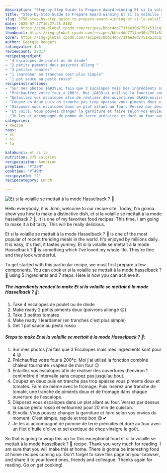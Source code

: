 ```yaml
---
description: "Step-by-Step Guide to Prepare Award-winning Et si la volaille se mettait à la mode Hasselback ? 🤔"
title: "Step-by-Step Guide to Prepare Award-winning Et si la volaille se mettait à la mode Hasselback ? 🤔"
slug: 3756-step-by-step-guide-to-prepare-award-winning-et-si-la-volaille-se-mettait-a-la-mode-hasselback
date: 2020-07-27T16:27:25.810Z
image: https://img-global.cpcdn.com/recipes/bbbc4dd771fae30d/751x532cq70/et-si-la-volaille-se-mettait-a-la-mode-hasselback-🤔-photo-principale-de-la-recette.jpg
thumbnail: https://img-global.cpcdn.com/recipes/bbbc4dd771fae30d/751x532cq70/et-si-la-volaille-se-mettait-a-la-mode-hasselback-🤔-photo-principale-de-la-recette.jpg
cover: https://img-global.cpcdn.com/recipes/bbbc4dd771fae30d/751x532cq70/et-si-la-volaille-se-mettait-a-la-mode-hasselback-🤔-photo-principale-de-la-recette.jpg
author: Georgia Rodgers
ratingvalue: 4.6
reviewcount: 39317
recipeingredient:
- "4 escalopes de poulet ou de dinde"
- "2 petits piments doux poivrons allong "
- "3 petites tomates"
- "1 leardamer en tranches cest plus simple"
- "1 pot sauce au pesto rosso"
recipeinstructions:
- "Sur mes photos j&#39;ai fais que 3 Escalopes mais mes ingrédients sont pour 4 😉"
- "Préchauffez votre four à 200°c. Moi j&#39;ai utilisé la fonction combiné chaleur tournante +vapeur de mon four 😉"
- "Entaillez vos escalopes afin de réaliser des ouvertures d&#39;environ 1 centimètre d’intervalle sans coupez pas jusqu’au bout."
- "Coupez en deux puis en tranche pas trop épaisse vous piments doux et tomates. Faire de même avec le fromage. Puis insérez une tranche de tomate, une tranche de piments doux et de fromage dans chaque ouverture de l&#39;escalope."
- "Disposez vous escalopes dans un plat allant au four. Versez par dessus la sauce pesto rosso et enfournez pour 20 min de cuisson."
- "Et voilà. Vous pouvez changer la garniture et faire selon vos envies du moment. C&#39;est simple, rapide et trop bon 😋 💕"
- "Je les ai accompagné de pomme de terre précuites et doré au four avec un filet d&#39;huile d&#39;olive et sel exotique de chez vinaigre le goût."
categories:
- Recipe
tags:
- et
- si
- la

katakunci: et si la 
nutrition: 275 calories
recipecuisine: American
preptime: "PT23M"
cooktime: "PT49M"
recipeyield: "2"
recipecategory: Lunch

---
```



![Et si la volaille se mettait à la mode Hasselback ? 🤔](https://img-global.cpcdn.com/recipes/bbbc4dd771fae30d/751x532cq70/et-si-la-volaille-se-mettait-a-la-mode-hasselback-🤔-photo-principale-de-la-recette.jpg)

Hello everybody, it is John, welcome to our recipe site. Today, I'm gonna show you how to make a distinctive dish, et si la volaille se mettait à la mode hasselback ? 🤔. It is one of my favorites food recipes. This time, I am going to make it a bit tasty. This will be really delicious.



Et si la volaille se mettait à la mode Hasselback ? 🤔 is one of the most popular of recent trending meals in the world. It's enjoyed by millions daily. It is easy, it's fast, it tastes yummy. Et si la volaille se mettait à la mode Hasselback ? 🤔 is something which I've loved my whole life. They're fine and they look wonderful.


To get started with this particular recipe, we must first prepare a few components. You can cook et si la volaille se mettait à la mode hasselback ? 🤔 using 5 ingredients and 7 steps. Here is how you can achieve it.

<!--inarticleads1-->

##### The ingredients needed to make Et si la volaille se mettait à la mode Hasselback ? 🤔:

1. Take 4 escalopes de poulet ou de dinde
1. Make ready 2 petits piments doux (poivrons allongé 😉)
1. Take 3 petites tomates
1. Make ready 1 leardamer (en tranches c&#39;est plus simple)
1. Get 1 pot sauce au pesto rosso




<!--inarticleads2-->

##### Steps to make Et si la volaille se mettait à la mode Hasselback ? 🤔:

1. Sur mes photos j&#39;ai fais que 3 Escalopes mais mes ingrédients sont pour 4 😉
1. Préchauffez votre four à 200°c. Moi j&#39;ai utilisé la fonction combiné chaleur tournante +vapeur de mon four 😉
1. Entaillez vos escalopes afin de réaliser des ouvertures d&#39;environ 1 centimètre d’intervalle sans coupez pas jusqu’au bout.
1. Coupez en deux puis en tranche pas trop épaisse vous piments doux et tomates. Faire de même avec le fromage. Puis insérez une tranche de tomate, une tranche de piments doux et de fromage dans chaque ouverture de l&#39;escalope.
1. Disposez vous escalopes dans un plat allant au four. Versez par dessus la sauce pesto rosso et enfournez pour 20 min de cuisson.
1. Et voilà. Vous pouvez changer la garniture et faire selon vos envies du moment. C&#39;est simple, rapide et trop bon 😋 💕
1. Je les ai accompagné de pomme de terre précuites et doré au four avec un filet d&#39;huile d&#39;olive et sel exotique de chez vinaigre le goût.




So that is going to wrap this up for this exceptional food et si la volaille se mettait à la mode hasselback ? 🤔 recipe. Thank you very much for reading. I am sure that you will make this at home. There is gonna be interesting food at home recipes coming up. Don't forget to save this page on your browser, and share it to your loved ones, friends and colleague. Thanks again for reading. Go on get cooking!
